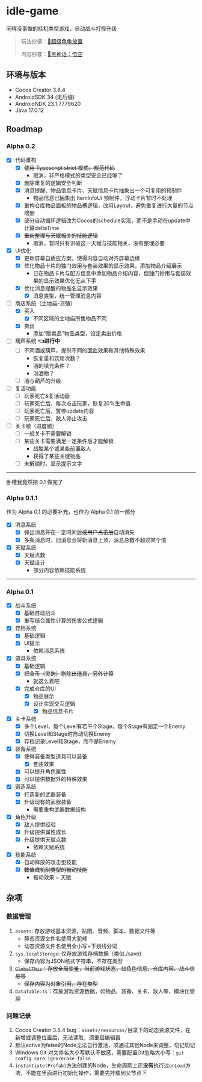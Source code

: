 # idle-game

闲得没事做的挂机类型游戏，自动战斗打怪升级

> 玩法抄袭：[🐢超级龟龟放置](https://superturtleidle.github.io/)
>
> 内容抄袭：[🐒黑神话：悟空](https://heishenhua.com/)

## 环境与版本

- Cocos Creator 3.8.4
- AndroidSDK 34 (无后缀)
- AndroidNDK 23.1.7779620
- Java 17.0.12

## Roadmap

### Alpha 0.2

- [x] 代码重构
    - [x] ~~使用 Typescript strict 模式，规范代码~~
      - 取消，非严格模式的类型安全已经够了
    - [x] 删除重复的逻辑安全判断
    - [x] 消息提醒、物品信息卡片、天赋信息卡片抽象出一个可复用的预制件
      - 物品信息已抽象出 ItemInfoUI 预制件，浮动卡片暂时不处理
    - [x] 重构仓库物品面板的物品槽逻辑，改用Layout，避免重复进行大量的节点增删
    - [x] 部分自动循环逻辑改为Cocos的schedule实现，而不是手动在update中计算deltaTime
    - [x] ~~重新整理与天赋相关的技能逻辑~~
      - 取消，暂时只有识破这一天赋与技能相关，没有整理必要
- [x] UI优化
    - [x] 更新屏幕自适应方案，使得内容自动对齐屏幕边缘
    - [x] 优化物品卡片的独门效用与套装效果的显示效果，添加物品介绍展示
      - 已在物品卡片与配方信息中添加物品介绍内容，但独门妙用与套装效果的显示效果优化无从下手
    - [x] 优化消息提醒的物品名显示效果
      - [x] 消息类型，统一管理消息内容
- [ ] 商店系统（土地庙-货殖）
    - [x] 买入
        - [x] 不同区域的土地庙所售物品不同
    - [x] 卖出
        - 添加“贩卖品”物品类型，设定卖出价格
- [ ] 葫芦系统 **👈进行中**
    - [ ] 不同酒或葫芦，提供不同的回血效果和其他特殊效果
        - 恢复量和饮用次数？
        - 酒的填充条件？
        - 泡酒物？
    - [ ] 酒与葫芦的升级
- [ ] 复活功能
  - [ ] 玩家死亡&复活动画
  - [ ] 玩家死亡后，每次点击玩家，恢复20%生命值
  - [ ] 玩家死亡后，暂停update内容
  - [ ] 玩家死亡后，敌人停止攻击
- [ ] 关卡锁（进度锁）
  - [ ] 一般关卡不需要解锁
  - [ ] 某些关卡需要满足一定条件后才能解锁
    - 战胜某个或某些前置敌人
    - 获得了某些关键物品
  - [ ] 未解锁时，显示提示文字

---

卧槽我竟然把 0.1 做完了

### Alpha 0.1.1

作为 Alpha 0.1 的必要补充，也作为 Alpha 0.1 的一部分

- [x] 消息系统
    - [x] 弹出消息并在一定时间后~~或用户点击后~~自动消失
    - [x] 多条消息时，旧消息会将新消息上顶，消息总数不超过某个值
- [x] 天赋系统
    - [x] 天赋点数
    - [x] 天赋设计
        - 部分内容依赖技能系统

---

### Alpha 0.1

- [x] 战斗系统
    - [x] 基础自动战斗
    - [x] 重写结合属性计算的伤害公式逻辑
- [x] 存档系统
    - [x] 基础逻辑
    - [x] UI提示
        - 依赖消息系统
- [x] 道具系统
    - [x] 基础逻辑
    - [x] ~~把金币（灵韵）剔除出道具，另外计算~~
        - 就这么着吧
    - [x] 完成仓库的UI
        - [x] 物品展示
        - [x] 设计实现交互逻辑
            - [x] 物品信息卡片
- [x] 关卡系统
    - [x] 多个Level，每个Level有若干个Stage，每个Stage有固定一个Enemy
    - [x] 切换Level和Stage时自动切换Enemy
    - [x] 存档记录Level和Stage，而不是Enemy
- [x] 装备系统
    - [x] 使得装备类型道具可以装备
        - [x] 套装效果
    - [x] 可以提升角色属性
    - [x] 可以提供数据外的特殊效果
- [x] 锻造系统
    - [x] 打造新的武器装备
    - [x] 升级现有的武器装备
        - 需要重构武器数据结构
- [x] 角色升级
    - [x] 敌人提供经验
    - [x] 升级提供属性成长
    - [x] 升级提供天赋点数
        - 依赖天赋系统
- [x] 技能系统
    - [x] 自动释放的攻击型技能
    - [x] ~~数值或机制类型的被动技能~~
        - 被动效果 = 天赋

## 杂项

### 数据管理

1. `assets`: 存放游戏基本资源，贴图、音频、脚本、数据文件等
    - 静态资源文件名使用大驼峰
    - 动态资源文件名使用全小写+下划线分词
2. `sys.localStorage`: 仅存放游戏存档数据（类似./save)
    - 保存内容为JSON格式字符串，不存在类型
3. ~~`GlobalThis`：存放全局变量，当前游戏状态，如角色信息、仓库内容、战斗信息等~~
    - ~~保存内容为对象引用，存在类型~~
4. `DataTable.ts`：存放游戏资源数据，如物品、装备、关卡、敌人等，模块化管理

### 问题记录

1. Cocos Creator 3.8.4 bug：`assets/resources/`目录下的动态资源文件，在新增或调整位置后，无法读取，须重启编辑器
2. 默认active为false的Node无法自行激活，须通过其他Node来调整，切记切记
3. Windows Git 对文件名大小写默认不敏感，需要配置Git忽略大小写：`git config core.ignorecase false`
4. `instantiate(Prefab)`方法创建的Node，生命周期上还**没有**执行过`onLoad`方法，不能在里面进行初始化操作，需要先挂载到父节点下
